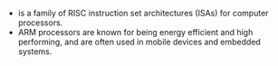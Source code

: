 - is a family of RISC instruction set architectures (ISAs) for computer processors.
- ARM processors are known for being energy efficient and high performing, and are often used in mobile devices and embedded systems. 